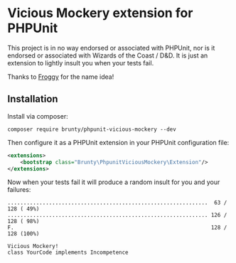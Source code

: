 # Vicious Mockery extension for PHPUnit

This project is in no way endorsed or associated with PHPUnit, nor is it endorsed or associated with Wizards of the Coast / D&D. It is just an extension to lightly insult you when your tests fail.

Thanks to [Froggy](https://twitter.com/Froggymakes) for the name idea!

## Installation

Install via composer:

`composer require brunty/phpunit-vicious-mockery --dev`

Then configure it as a PHPUnit extension in your PHPUnit configuration file:

```xml
<extensions>
    <bootstrap class="Brunty\PhpunitViciousMockery\Extension"/>
</extensions>
```

Now when your tests fail it will produce a random insult for you and your failures:

```
...............................................................  63 / 128 ( 49%)
............................................................... 126 / 128 ( 98%)
F.                                                              128 / 128 (100%)

Vicious Mockery!
class YourCode implements Incompetence
```
